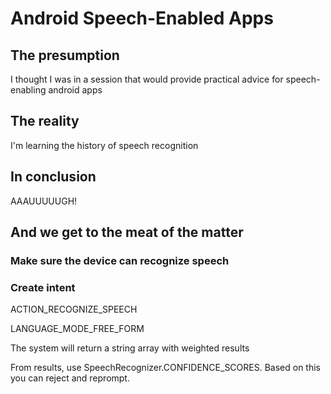 # Android Speech-Enabled Apps

## The presumption

I thought I was in a session that would provide practical advice for speech-enabling android apps

## The reality

I'm learning the history of speech recognition

## In conclusion

AAAUUUUUGH!

## And we get to the meat of the matter

### Make sure the device can recognize speech

### Create intent

ACTION_RECOGNIZE_SPEECH

LANGUAGE_MODE_FREE_FORM

The system will return a string array with weighted results

From results, use SpeechRecognizer.CONFIDENCE_SCORES. Based on this you can reject and reprompt.